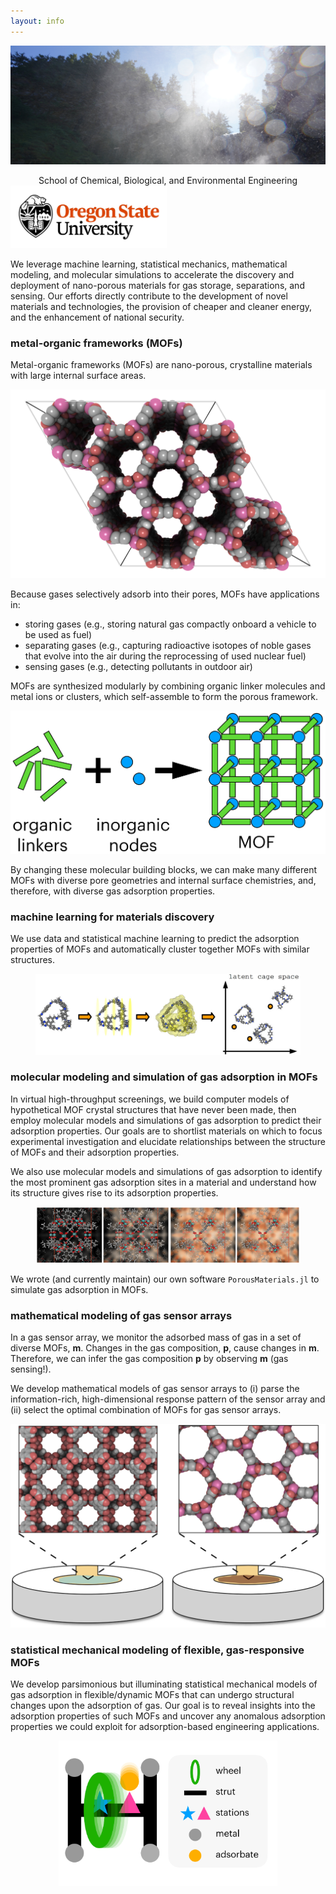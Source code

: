```yaml
---
layout: info
---
```


![](images/waterfall.JPG#banner)

<center>
  School of Chemical, Biological, and Environmental Engineering<br>
</center>

<img src="osu_logo.jpg" alt="" style="width:250px">

We leverage machine learning, statistical mechanics, mathematical modeling, and molecular simulations to accelerate the discovery and deployment of nano-porous materials for gas storage, separations, and sensing. Our efforts directly contribute to the development of novel materials and technologies, the provision of cheaper and cleaner energy, and the enhancement of national security.

### metal-organic frameworks (MOFs)

Metal-organic frameworks (MOFs) are nano-porous, crystalline materials with large internal surface areas. 

![](images/co_mof_74.png#three_fourths_width)

Because gases selectively adsorb into their pores, MOFs have applications in:
* storing gases (e.g., storing natural gas compactly onboard a vehicle to be used as fuel)
* separating gases (e.g., capturing radioactive isotopes of noble gases that evolve into the air during the reprocessing of used nuclear fuel)
* sensing gases (e.g., detecting pollutants in outdoor air)

MOFs are synthesized modularly by combining organic linker molecules and metal ions or clusters, which self-assemble to form the porous framework.

![mofs](mof_schematic.png#three_fourths_width)

By changing these molecular building blocks, we can make many different MOFs with diverse pore geometries and internal surface chemistries, and, therefore, with diverse gas adsorption properties.

### machine learning for materials discovery

We use data and statistical machine learning to predict the adsorption properties of MOFs and automatically cluster together MOFs with similar structures.

<figure>
    <center>
    <img src="images/eigencages.jpeg" width="550" class="responsive">
    </center>
</figure>

### molecular modeling and simulation of gas adsorption in MOFs

In virtual high-throughput screenings, we 
build computer models of hypothetical MOF crystal structures that have never been made, then 
employ molecular models and simulations of gas adsorption to predict their adsorption properties. 
Our goals are to shortlist materials on which to focus experimental investigation and elucidate relationships between the structure of MOFs and their adsorption properties. 

We also use molecular models and simulations of gas adsorption to identify the most prominent gas adsorption sites in a material and understand how its structure gives rise to its adsorption properties.

<figure>
    <center>
    <img src="images/cages_filling_with_gas.png" width="650" class="responsive">
    </center>
</figure>

We wrote (and currently maintain) our own software `PorousMaterials.jl` to simulate gas adsorption in MOFs.

### mathematical modeling of gas sensor arrays

In a gas sensor array, we monitor the adsorbed mass of gas in a set of diverse MOFs, $\mathbf{m}$. 
Changes in the gas composition, $\mathbf{p}$, cause changes in $\mathbf{m}$.
Therefore, we can infer the gas composition $\mathbf{p}$ by observing $\mathbf{m}$ (gas sensing!).

We develop mathematical models of gas sensor arrays to 
(i) parse the information-rich, high-dimensional response pattern of the sensor array and 
(ii) select the optimal combination of MOFs for gas sensor arrays. 

![](images/two_mof_sensor_real.png#three_fourths_width)

### statistical mechanical modeling of flexible, gas-responsive MOFs

We develop parsimonious but illuminating statistical mechanical models of gas adsorption in flexible/dynamic MOFs that can undergo structural changes upon the adsorption of gas. 
Our goal is to reveal insights into the adsorption properties of such MOFs and uncover any anomalous adsorption properties we could exploit for adsorption-based engineering applications.

<figure>
    <center>
    <img src="images/pubs/rms-mof-toc.png" width="350" class="responsive">
    </center>
</figure>

